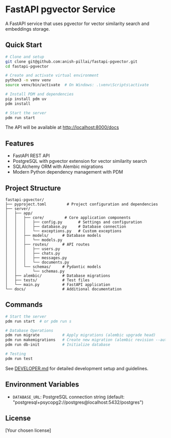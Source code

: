 # FastAPI pgvector Service

A FastAPI service that uses pgvector for vector similarity search and embeddings storage.

## Quick Start

```bash
# Clone and setup
git clone git@github.com:anish-pillai/fastapi-pgvector.git
cd fastapi-pgvector

# Create and activate virtual environment
python3 -m venv venv
source venv/bin/activate  # On Windows: .\venv\Scripts\activate

# Install PDM and dependencies
pip install pdm uv
pdm install

# Start the server
pdm run start
```

The API will be available at [http://localhost:8000/docs](http://localhost:8000/docs)

## Features

- FastAPI REST API
- PostgreSQL with pgvector extension for vector similarity search
- SQLAlchemy ORM with Alembic migrations
- Modern Python dependency management with PDM

## Project Structure

```plaintext
fastapi-pgvector/
├── pyproject.toml         # Project configuration and dependencies
├── server/
│   ├── app/
│   │   ├── core/         # Core application components
│   │   │   ├── config.py       # Settings and configuration
│   │   │   ├── database.py     # Database connection
│   │   │   └── exceptions.py   # Custom exceptions
│   │   ├── models/      # Database models
│   │   │   └── models.py
│   │   ├── routes/      # API routes
│   │   │   ├── users.py
│   │   │   ├── chats.py
│   │   │   ├── messages.py
│   │   │   └── documents.py
│   │   └── schemas/     # Pydantic models
│   │       └── schemas.py
│   ├── alembic/         # Database migrations
│   ├── tests/           # Test files
│   └── main.py          # FastAPI application
└── docs/                # Additional documentation
```

## Commands

```bash
# Start the server
pdm run start  # or pdm run s

# Database Operations
pdm run migrate          # Apply migrations (alembic upgrade head)
pdm run makemigrations   # Create new migration (alembic revision --autogenerate)
pdm run db-init          # Initialize database

# Testing
pdm run test
```

See [DEVELOPER.md](DEVELOPER.md) for detailed development setup and guidelines.

## Environment Variables

- `DATABASE_URL`: PostgreSQL connection string (default: "postgresql+psycopg2://postgres@localhost:5432/postgres")

## License

[Your chosen license]